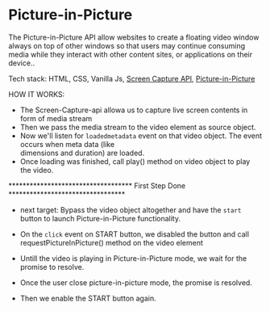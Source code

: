 # Picture-in-Picture
The Picture-in-Picture API allow websites to create a floating video window always on top of other windows so that users may continue consuming media while they interact with other content sites, or applications on their device..

Tech stack: HTML, CSS, Vanilla Js, [Screen Capture API](https://developer.mozilla.org/en-US/docs/Web/API/Screen_Capture_API/Using_Screen_Capture), [Picture-in-Picture](https://developer.mozilla.org/en-US/docs/Web/API/Picture-in-Picture_API)


HOW IT WORKS:
  * The Screen-Capture-api allowa us to capture live screen contents in form of media stream
  * Then we pass the media stream to the video element as source object.
  * Now we'll listen for `loadedmetadata` event on that video object. The event occurs when meta data (like  
    dimensions and duration) are loaded.
  * Once loading was finished, call play() method on video object to play the video.

  *********************************** First Step Done *********************************
  * next target: Bypass the video object altogether and have the `start` button to launch Picture-in-Picture
                 functionality.

  * On the `click` event on START button, we disabled the button and call requestPictureInPicture() method
    on the video element 
  
  * Untill the video is playing in Picture-in-Picture mode, we wait for the promise to resolve.

  * Once the user close picture-in-picture mode, the promise is resolved.
  
  * Then we enable the START button again.